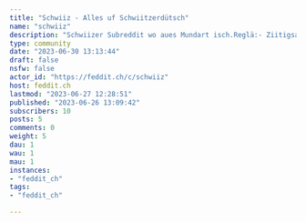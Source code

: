 ```yaml
---
title: "Schwiiz - Alles uf Schwiitzerdütsch" 
name: "schwiiz"
description: "Schwiizer Subreddit wo aues Mundart isch.Reglä:- Ziitigsartikle, Zitat und ähnlichs müend nöd zwingend übersetzt werde. Falls öpert kei Schwiizerdütsch chan dörfmers gern au vermerke und Notfalls uf Hochdütsch schriebe.- Sind lieb zunenad - Merci- Kei Wärbig oder Kommentär späme- Nüt da mit rassistisch sii, antisemistisch oder irgend en anderi form vo Fanatismus - chömmer nöd bruche- Hebet en schöne!"
type: community
date: "2023-06-30 13:13:44"
draft: false
nsfw: false
actor_id: "https://feddit.ch/c/schwiiz"
host: feddit.ch
lastmod: "2023-06-27 12:28:51"
published: "2023-06-26 13:09:42"
subscribers: 10
posts: 5
comments: 0
weight: 5
dau: 1
wau: 1
mau: 1
instances:
- "feddit_ch"
tags: 
- "feddit_ch"

---
```

